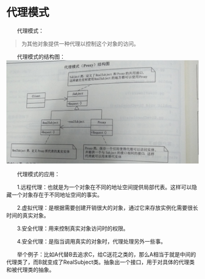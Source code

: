 # 代理模式 #
　　代理模式：  

> 为其他对象提供一种代理以控制这个对象的访问。

　　代理模式的结构图：
![](https://github.com/herodll/myblog/blob/master/designPattern/%E8%AE%BE%E8%AE%A1%E6%A8%A1%E5%BC%8F%E5%9F%BA%E7%A1%80%E7%AF%87/%E6%A8%A1%E5%BC%8F%E7%BB%93%E6%9E%84%E5%9B%BE/%E4%BB%A3%E7%90%86%E6%A8%A1%E5%BC%8F%E7%BB%93%E6%9E%84%E5%9B%BE.jpg)

　　代理模式的应用：

　　1.远程代理：也就是为一个对象在不同的地址空间提供局部代表。这样可以隐藏一个对象存在于不同地址空间的事实。

　　2.虚拟代理：是根据需要创建开销很大的对象，通过它来存放实例化需要很长时间的真实对象。

　　3.安全代理：用来控制真实对象访问时的权限。

　　4.安全代理：是指当调用真实的对象时，代理处理另外一些事。　　

　　举个例子：比如A代替B去追求C，给C送花之类的，那么A相当于就是中间的代理类了，而B就变成了RealSubject类。抽象出一个接口，用于对具体的代理类和被代理类的抽象。

　　
　　